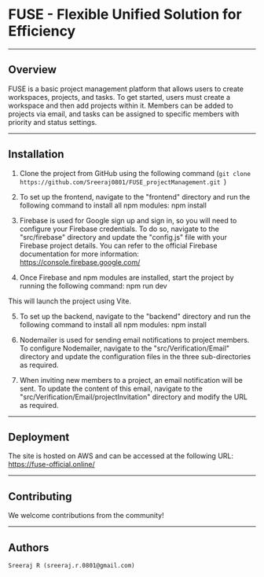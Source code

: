 # FUSE - Flexible Unified Solution for Efficiency

---

## Overview
FUSE is a basic project management platform that allows users to create workspaces, projects, and tasks. To get started, users must create a workspace and then add projects within it. Members can be added to projects via email, and tasks can be assigned to specific members with priority and status settings.

---

## Installation
1. Clone the project from GitHub using the following command
    (`git clone https://github.com/Sreeraj0801/FUSE_projectManagement.git `)

2. To set up the frontend, navigate to the "frontend" directory and run the following command to install all npm modules:
    npm install
3. Firebase is used for Google sign up and sign in, so you will need to configure your Firebase credentials. To do so, navigate to the "src/firebase" directory and update the "config.js" file with your Firebase project details. You can refer to the official Firebase documentation for more information: https://console.firebase.google.com/

4. Once Firebase and npm modules are installed, start the project by running the following command:
    npm run dev

This will launch the project using Vite.

5. To set up the backend, navigate to the "backend" directory and run the following command to install all npm modules:
    npm install

6. Nodemailer is used for sending email notifications to project members. To configure Nodemailer, navigate to the "src/Verification/Email" directory and update the configuration files in the three sub-directories as required.

7. When inviting new members to a project, an email notification will be sent. To update the content of this email, navigate to the "src/Verification/Email/projectInvitation" directory and modify the URL as required.

---


## Deployment
The site is hosted on AWS and can be accessed at the following URL:
    https://fuse-official.online/

---


## Contributing
We welcome contributions from the community!

---


## Authors
    Sreeraj R (sreeraj.r.0801@gmail.com)

